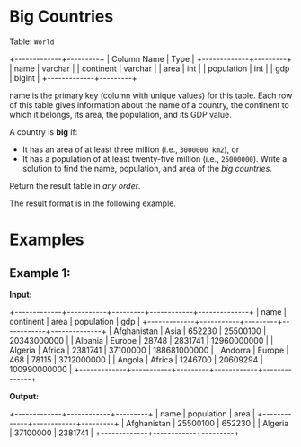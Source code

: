 ﻿# Big Countries

Table: `World`

+-------------+---------+
| Column Name | Type    |
+-------------+---------+
| name        | varchar |
| continent   | varchar |
| area        | int     |
| population  | int     |
| gdp         | bigint  |
+-------------+---------+

name is the primary key (column with unique values) for this table.
Each row of this table gives information about the name of a country, 
the continent to which it belongs, its area, the population, and its GDP value.

A country is **big** if:

* It has an area of at least three million (i.e., `3000000 km2`), or
* It has a population of at least twenty-five million (i.e., `25000000`).
Write a solution to find the name, population, and area of the *big countries*.

Return the result table in *any order*.

The result format is in the following example.

# Examples

## Example 1:

**Input:**

+-------------+-----------+---------+------------+--------------+
| name        | continent | area    | population | gdp          |
+-------------+-----------+---------+------------+--------------+
| Afghanistan | Asia      | 652230  | 25500100   | 20343000000  |
| Albania     | Europe    | 28748   | 2831741    | 12960000000  |
| Algeria     | Africa    | 2381741 | 37100000   | 188681000000 |
| Andorra     | Europe    | 468     | 78115      | 3712000000   |
| Angola      | Africa    | 1246700 | 20609294   | 100990000000 |
+-------------+-----------+---------+------------+--------------+

**Output:**

+-------------+------------+---------+
| name        | population | area    |
+-------------+------------+---------+
| Afghanistan | 25500100   | 652230  |
| Algeria     | 37100000   | 2381741 |
+-------------+------------+---------+